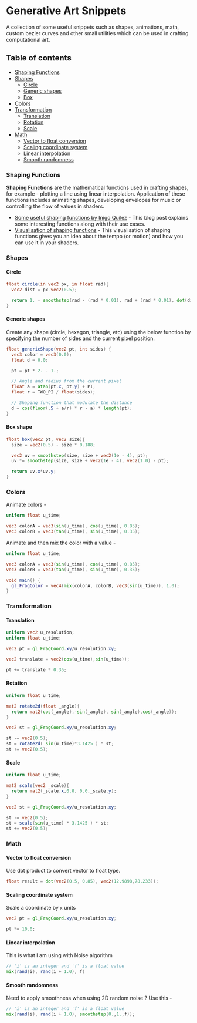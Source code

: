 # Generative Art Snippets

A collection of some useful snippets such as shapes, animations, math, custom bezier curves and other small utilities which can be used in crafting computational art.

## Table of contents

- [Shaping Functions](#shaping-functions)
- [Shapes](#shapes)
  - [Circle](#circle)
  - [Generic shapes](#generic-shapes)
  - [Box](#box)
- [Colors](#colors)
- [Transformation](#transformation)
  - [Translation](#translation)
  - [Rotation](#rotation)
  - [Scale](#scale)
- [Math](#math)
  - [Vector to float conversion](#vector-to-float-conversion)
  - [Scaling coordinate system](#scaling-coordinate-system)
  - [Linear interpolation](#linear-interpolation)
  - [Smooth randomness](#smooth-randomness)

### Shaping Functions

**Shaping Functions** are the mathematical functions used in crafting shapes, for example - plotting a line using linear  interpolation. Application of these functions includes animating shapes, developing envelopes for music or controlling the flow of values in shaders.

- [Some useful shaping functions by Inigo Quilez](http://www.iquilezles.org/www/articles/functions/functions.htm) - This blog post explains some interesting functions along with their use cases.
- [Visualisation of shaping functions](https://shaping-functions.surge.sh) - This visualisation of shaping functions gives you an idea about the tempo (or motion) and how you can use it in your shaders.

### Shapes

#### Circle

```glsl
float circle(in vec2 px, in float rad){
  vec2 dist = px-vec2(0.5);

  return 1. - smoothstep(rad - (rad * 0.01), rad + (rad * 0.01), dot(dist, dist) * 4.0);
}
```

#### Generic shapes

Create any shape (circle, hexagon, triangle, etc) using the below function by specifying the number of sides and the current pixel position.

```glsl
float genericShape(vec2 pt, int sides) {
  vec3 color = vec3(0.0);
  float d = 0.0;

  pt = pt * 2. - 1.;

  // Angle and radius from the current pixel
  float a = atan(pt.x, pt.y) + PI;
  float r = TWO_PI / float(sides);

  // Shaping function that modulate the distance
  d = cos(floor(.5 + a/r) * r - a) * length(pt);
}
```

#### Box shape

```glsl
float box(vec2 pt, vec2 size){
  size = vec2(0.5) - size * 0.188;

  vec2 uv = smoothstep(size, size + vec2(1e - 4), pt);
  uv *= smoothstep(size, size + vec2(1e - 4), vec2(1.0) - pt);

  return uv.x*uv.y;
}
```

### Colors

Animate colors -

```glsl
uniform float u_time;

vec3 colorA = vec3(sin(u_time), cos(u_time), 0.85);
vec3 colorB = vec3(tan(u_time), sin(u_time), 0.35);
```

Animate and then mix the color with a value -

```glsl
uniform float u_time;

vec3 colorA = vec3(sin(u_time), cos(u_time), 0.85);
vec3 colorB = vec3(tan(u_time), sin(u_time), 0.35);

void main() {
  gl_FragColor = vec4(mix(colorA, colorB, vec3(sin(u_time)), 1.0);
}
```

### Transformation

#### Translation

```glsl
uniform vec2 u_resolution;
uniform float u_time;

vec2 pt = gl_FragCoord.xy/u_resolution.xy;

vec2 translate = vec2(cos(u_time),sin(u_time));

pt += translate * 0.35;
```

#### Rotation

```glsl
uniform float u_time;

mat2 rotate2d(float _angle){
  return mat2(cos(_angle),-sin(_angle), sin(_angle),cos(_angle));
}

vec2 st = gl_FragCoord.xy/u_resolution.xy;

st -= vec2(0.5);
st = rotate2d( sin(u_time)*3.1425 ) * st;
st += vec2(0.5);
```

#### Scale

```glsl
uniform float u_time;

mat2 scale(vec2 _scale){
  return mat2(_scale.x,0.0, 0.0,_scale.y);
}

vec2 st = gl_FragCoord.xy/u_resolution.xy;

st -= vec2(0.5);
st = scale(sin(u_time) * 3.1425 ) * st;
st += vec2(0.5);
```

### Math

#### Vector to float conversion

Use dot product to convert vector to float type.

```glsl
float result = dot(vec2(0.5, 0.85), vec2(12.9898,78.233));
```

#### Scaling coordinate system

Scale a coordinate by `x` units

```glsl
vec2 pt = gl_FragCoord.xy/u_resolution.xy;

pt *= 10.0;
```

#### Linear interpolation

This is what I am using with Noise algorithm

```glsl
// 'i' is an integer and 'f' is a float value
mix(rand(i), rand(i + 1.0), f)
```

#### Smooth randomness

Need to apply smoothness when using 2D random noise ? Use this -

```glsl
// 'i' is an integer and 'f' is a float value
mix(rand(i), rand(i + 1.0), smoothstep(0.,1.,f));
```
